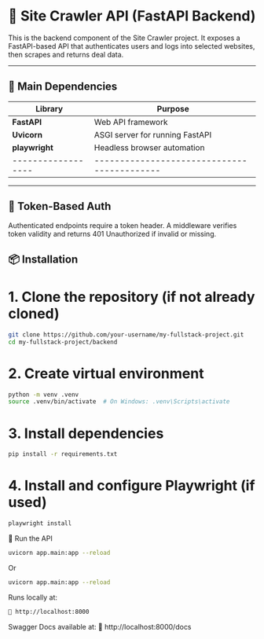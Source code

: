 # 🚀 Site Crawler API (FastAPI Backend)

This is the backend component of the Site Crawler project. It exposes a FastAPI-based API that authenticates users and logs into selected websites, then scrapes and returns deal data.

---

## 📁 Main Dependencies
| Library          | Purpose                                   |
|------------------|-------------------------------------------|
| **FastAPI**      | Web API framework                         |
| **Uvicorn**      | ASGI server for running FastAPI           |
| **playwright**   | Headless browser automation               |
|------------------|-------------------------------------------|

---

## 🔐 Token-Based Auth
Authenticated endpoints require a token header.
A middleware verifies token validity and returns 401 Unauthorized if invalid or missing.


## 📦 Installation
# 1. Clone the repository (if not already cloned)
```bash
git clone https://github.com/your-username/my-fullstack-project.git
cd my-fullstack-project/backend
```

# 2. Create virtual environment
```bash
python -m venv .venv
source .venv/bin/activate  # On Windows: .venv\Scripts\activate
```

# 3. Install dependencies
```bash
pip install -r requirements.txt
```

# 4. Install and configure Playwright (if used)
```bash
playwright install
```

🚀 Run the API
```bash
uvicorn app.main:app --reload
```
Or 
```bash
uvicorn app.main:app --reload
```

Runs locally at:

```bash
🔗 http://localhost:8000
```

Swagger Docs available at:
📘 http://localhost:8000/docs



